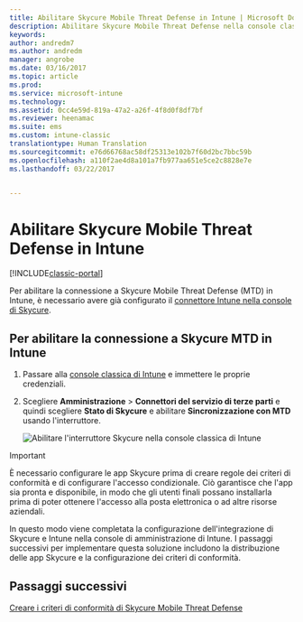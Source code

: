```yaml
---
title: Abilitare Skycure Mobile Threat Defense in Intune | Microsoft Docs
description: Abilitare Skycure Mobile Threat Defense nella console classica di Intune.
keywords: 
author: andredm7
ms.author: andredm
manager: angrobe
ms.date: 03/16/2017
ms.topic: article
ms.prod: 
ms.service: microsoft-intune
ms.technology: 
ms.assetid: 0cc4e59d-819a-47a2-a26f-4f8d0f8df7bf
ms.reviewer: heenamac
ms.suite: ems
ms.custom: intune-classic
translationtype: Human Translation
ms.sourcegitcommit: e76d66768ac58df25313e102b7f60d2bc7bbc59b
ms.openlocfilehash: a110f2ae4d8a101a7fb977aa651e5ce2c8828e7e
ms.lasthandoff: 03/22/2017


---
```


# <a name="enable-skycure-mobile-threat-defense-in-intune"></a>Abilitare Skycure Mobile Threat Defense in Intune

[!INCLUDE[classic-portal](../includes/classic-portal.md)]

Per abilitare la connessione a Skycure Mobile Threat Defense (MTD) in Intune, è necessario avere già configurato il [connettore Intune nella console di Skycure](https://docs.microsoft.com/intune/deploy-use/setup-the-skycure-integration-with-Intune).

## <a name="to-enable-the-skycure-mtd-connection-in-intune"></a>Per abilitare la connessione a Skycure MTD in Intune

1.  Passare alla [console classica di Intune](https://manage.microsoft.com/) e immettere le proprie credenziali.

2.  Scegliere **Amministrazione** &gt; **Connettori del servizio di terze parti** e quindi scegliere **Stato di Skycure** e abilitare **Sincronizzazione con MTD** usando l'interruttore.

    ![Abilitare l'interruttore Skycure nella console classica di Intune](../media/mtp/enable-skycure-1.png)

> [!IMPORTANT] 
> È necessario configurare le app Skycure prima di creare regole dei criteri di conformità e di configurare l'accesso condizionale. Ciò garantisce che l'app sia pronta e disponibile, in modo che gli utenti finali possano installarla prima di poter ottenere l'accesso alla posta elettronica o ad altre risorse aziendali.

In questo modo viene completata la configurazione dell'integrazione di Skycure e Intune nella console di amministrazione di Intune. I passaggi successivi per implementare questa soluzione includono la distribuzione delle app Skycure e la configurazione dei criteri di conformità.

## <a name="next-steps"></a>Passaggi successivi

[Creare i criteri di conformità di Skycure Mobile Threat Defense](https://docs.microsoft.com/intune/deploy-use/create-skycure-mobile-threat-defense-compliance-policy)

